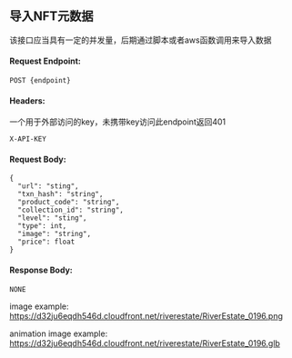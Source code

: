 ## 导入NFT元数据

该接口应当具有一定的并发量，后期通过脚本或者aws函数调用来导入数据

#### Request Endpoint:

```
POST {endpoint}
```

#### Headers:
一个用于外部访问的key，未携带key访问此endpoint返回401
```
X-API-KEY
```

#### Request Body:

```
{
  "url": "sting",
  "txn_hash": "string",
  "product_code": "string",
  "collection_id": "string",
  "level": "sting",
  "type": int,
  "image": "string",
  "price": float
}
```

#### Response Body:

```
NONE
```

image example: https://d32ju6eqdh546d.cloudfront.net/riverestate/RiverEstate_0196.png

animation image example: https://d32ju6eqdh546d.cloudfront.net/riverestate/RiverEstate_0196.glb
